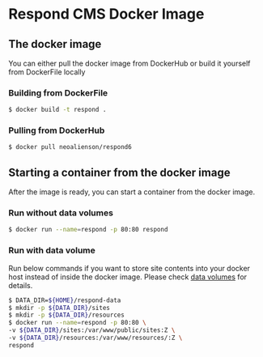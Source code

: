 # Respond CMS Docker Image

## The docker image
You can either pull the docker image from DockerHub or build it yourself from
DockerFile locally

### Building from DockerFile

``` bash
$ docker build -t respond .
```

### Pulling from DockerHub

```bash
$ docker pull neoalienson/respond6
```

## Starting a container from the docker image
After the image is ready, you can start a container from the docker image. 
 
### Run without data volumes
```bash
$ docker run --name=respond -p 80:80 respond
```

### Run with data volume

Run below commands if you want to store site contents into your docker host instead of inside the docker image.
Please check [data volumes](https://docs.docker.com/engine/userguide/containers/dockervolumes/) for details.

``` bash
$ DATA_DIR=${HOME}/respond-data
$ mkdir -p ${DATA_DIR}/sites 
$ mkdir -p ${DATA_DIR}/resources 
$ docker run --name=respond -p 80:80 \
-v ${DATA_DIR}/sites:/var/www/public/sites:Z \
-v ${DATA_DIR}/resources:/var/www/resources/:Z \
respond
```

